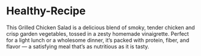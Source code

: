 # Healthy-Recipe
This Grilled Chicken Salad is a delicious blend of smoky, tender chicken and crisp garden vegetables, tossed in a zesty homemade vinaigrette. Perfect for a light lunch or a wholesome dinner, it’s packed with protein, fiber, and flavor — a satisfying meal that’s as nutritious as it is tasty.
